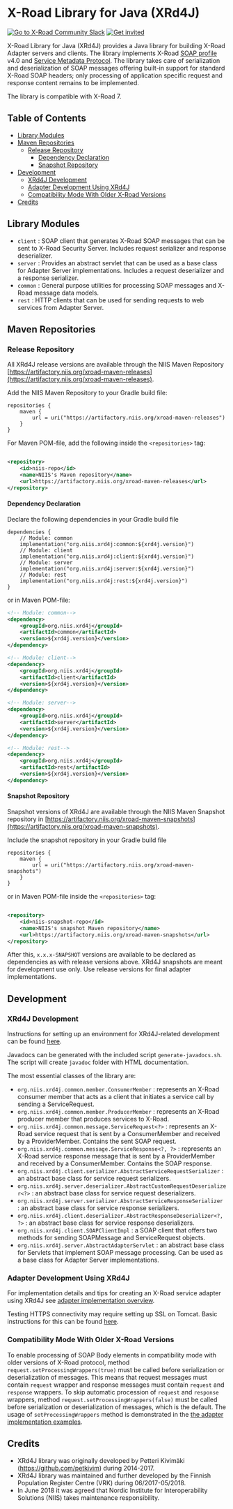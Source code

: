 # X-Road Library for Java (XRd4J) <!-- omit in toc -->

[![Go to X-Road Community Slack](https://img.shields.io/badge/Go%20to%20Community%20Slack-grey.svg)](https://jointxroad.slack.com/)
[![Get invited](https://img.shields.io/badge/No%20Slack-Get%20invited-green.svg)](https://x-road.global/community)

X-Road Library for Java (XRd4J) provides a Java library for building X-Road Adapter servers and clients. The library
implements
X-Road [SOAP profile](https://github.com/nordic-institute/X-Road/blob/master/doc/Protocols/pr-mess_x-road_message_protocol.md)
v4.0
and [Service Metadata Protocol](https://github.com/nordic-institute/X-Road/blob/master/doc/Protocols/pr-meta_x-road_service_metadata_protocol.md).
The library takes care of serialization and deserialization of SOAP messages offering built-in support for standard
X-Road SOAP headers; only processing of application specific request and response content remains to be implemented.

The library is compatible with X-Road 7.

## Table of Contents <!-- omit in toc -->

<!-- toc -->
- [Library Modules](#library-modules)
- [Maven Repositories](#maven-repositories)
  - [Release Repository](#release-repository)
    - [Dependency Declaration](#dependency-declaration)
    - [Snapshot Repository](#snapshot-repository)
- [Development](#development)
  - [XRd4J Development](#xrd4j-development)
  - [Adapter Development Using XRd4J](#adapter-development-using-xrd4j)
  - [Compatibility Mode With Older X-Road Versions](#compatibility-mode-with-older-x-road-versions)
- [Credits](#credits)
<!-- tocstop -->

## Library Modules

* `client` : SOAP client that generates X-Road SOAP messages that can be sent to X-Road Security Server. Includes
  request serializer and response deserializer.
* `server` : Provides an abstract servlet that can be used as a base class for Adapter Server implementations. Includes
  a request deserializer and a response serializer.
* `common` : General purpose utilities for processing SOAP messages and X-Road message data models.
* `rest` : HTTP clients that can be used for sending requests to web services from Adapter Server.

## Maven Repositories

### Release Repository

All XRd4J release versions are available through the NIIS Maven
Repository [https://artifactory.niis.org/xroad-maven-releases](https://artifactory.niis.org/xroad-maven-releases).

Add the NIIS Maven Repository to your Gradle build file:

```
repositories {
    maven {
        url = uri("https://artifactory.niis.org/xroad-maven-releases")
    }
}
```

For Maven POM-file, add the following inside the `<repositories>` tag:

```XML

<repository>
    <id>niis-repo</id>
    <name>NIIS's Maven repository</name>
    <url>https://artifactory.niis.org/xroad-maven-releases</url>
</repository>
```

#### Dependency Declaration

Declare the following dependencies in your Gradle build file

```
dependencies {
    // Module: common
    implementation("org.niis.xrd4j:common:${xrd4j.version}")
    // Module: client
    implementation("org.niis.xrd4j:client:${xrd4j.version}")
    // Module: server
    implementation("org.niis.xrd4j:server:${xrd4j.version}")
    // Module: rest
    implementation("org.niis.xrd4j:rest:${xrd4j.version}")
}
```

or in Maven POM-file:

```XML
<!-- Module: common-->
<dependency>
    <groupId>org.niis.xrd4j</groupId>
    <artifactId>common</artifactId>
    <version>${xrd4j.version}</version>
</dependency>

<!-- Module: client-->
<dependency>
    <groupId>org.niis.xrd4j</groupId>
    <artifactId>client</artifactId>
    <version>${xrd4j.version}</version>
</dependency>

<!-- Module: server-->
<dependency>
    <groupId>org.niis.xrd4j</groupId>
    <artifactId>server</artifactId>
    <version>${xrd4j.version}</version>
</dependency>

<!-- Module: rest-->
<dependency>
    <groupId>org.niis.xrd4j</groupId>
    <artifactId>rest</artifactId>
    <version>${xrd4j.version}</version>
</dependency>
```

#### Snapshot Repository

Snapshot versions of XRd4J are available through the NIIS Maven Snapshot repository
in [https://artifactory.niis.org/xroad-maven-snapshots](https://artifactory.niis.org/xroad-maven-snapshots).

Include the snapshot repository in your Gradle build file

```
repositories {    
    maven {
        url = uri("https://artifactory.niis.org/xroad-maven-snapshots")
    }
}
```

or in Maven POM-file inside the `<repositories>` tag:

```XML

<repository>
    <id>niis-snapshot-repo</id>
    <name>NIIS's snapshot Maven repository</name>
    <url>https://artifactory.niis.org/xroad-maven-snapshots</url>
</repository>
```

After this, `x.x.x-SNAPSHOT` versions are available to be declared as dependencies as with release versions above. XRd4J
snapshots are meant for development use only. Use release versions for final adapter implementations.

## Development

### XRd4J Development

Instructions for setting up an environment for XRd4J-related development can be
found [here](documentation/Setting-up-Development-Environment.md).

Javadocs can be generated with the included script `generate-javadocs.sh`. The script will create `javadoc` folder with
HTML documentation.

The most essential classes of the library are:

* `org.niis.xrd4j.common.member.ConsumerMember` : represents an X-Road consumer member that acts as a client that
  initiates a service call by sending a ServiceRequest.
* `org.niis.xrd4j.common.member.ProducerMember` : represents an X-Road producer member that produces services to X-Road.
* `org.niis.xrd4j.common.message.ServiceRequest<?>` : represents an X-Road service request that is sent by a
  ConsumerMember and received by a ProviderMember. Contains the sent SOAP request.
* `org.niis.xrd4j.common.message.ServiceResponse<?, ?>` : represents an X-Road service response message that is sent by
  a ProviderMember and received by a ConsumerMember. Contains the SOAP response.
* `org.niis.xrd4j.client.serializer.AbstractServiceRequestSerializer` : an abstract base class for service request
  serializers.
* `org.niis.xrd4j.server.deserializer.AbstractCustomRequestDeserializer<?>` : an abstract base class for service request
  deserializers.
* `org.niis.xrd4j.server.serializer.AbstractServiceResponseSerializer` : an abstract base class for service response
  serializers.
* `org.niis.xrd4j.client.deserializer.AbstractResponseDeserializer<?, ?>` : an abstract base class for service response
  deserializers.
* `org.niis.xrd4j.client.SOAPClientImpl` : a SOAP client that offers two methods for sending SOAPMessage and
  ServiceRequest objects.
* `org.niis.xrd4j.server.AbstractAdapterServlet` : an abstract base class for Servlets that implement SOAP message
  processing. Can be used as a base class for Adapter Server implementations.

### Adapter Development Using XRd4J

For implementation details and tips for creating an X-Road service adapter using XRd4J
see [adapter implementation overview](documentation/adapter-implementation.md).

Testing HTTPS connectivity may require setting up SSL on Tomcat. Basic instructions for this can be
found [here](documentation/Setting-up-SSL-on-Tomcat.md).

### Compatibility Mode With Older X-Road Versions

To enable processing of SOAP Body elements in compatibility mode with older versions of X-Road protocol, method
`request.setProcessingWrappers(true)` must be called before serialization or deserialization of messages. This means
that request messages must contain `request` wrapper and response messages must contain `request` and `response`
wrappers. To skip automatic procession of `request` and `response` wrappers, method
`request.setProcessingWrappers(false)` must be called before serialization or deserialization of messages, which is the
default. The usage of `setProcessingWrappers` method is demonstrated in
the [the adapter implementation examples](documentation/adapter-implementation.md).

## Credits

* XRd4J library was originally developed by Petteri Kivimäki (https://github.com/petkivim) during 2014-2017.
* XRd4J library was maintained and further developed by the Finnish Population Register Centre (VRK) during
  06/2017-05/2018.
* In June 2018 it was agreed that Nordic Institute for Interoperability Solutions (NIIS) takes maintenance
  responsibility.
